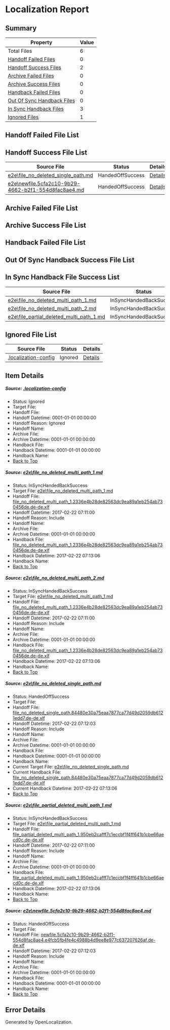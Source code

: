 # <a name='report-top'></a> Localization Report

## Summary
 Property | Value 
 -------- | ----- 
 Total Files | 6
[ Handoff Failed Files ](#handoff-failed-list)| 0
[ Handoff Success Files ](#handoff-success-list)| 2
[ Archive Failed Files ](#archive-failed-list)| 0
[ Archive Success Files ](#archive-success-list)| 0
[ Handback Failed Files ](#handback-failed-list)| 0
[ Out Of Sync Handback Files ](#outofsync-handback-success-list)| 0
[ In Sync Handback Files ](#insync-handback-success-list)| 3
[ Ignored Files ](#ignored-list)| 1

## <a name='handoff-failed-list'></a> Handoff Failed File List

## <a name='handoff-success-list'></a> Handoff Success File List
 Source File | Status | Details 
 ----------- | ------ | ------- 
 [e2e\file_no_deleted_single_path.md](https://github.com/OpenLocalizationTestOrg/ol-test4/blob/f1e7ddaaa1dac0409258e72a83b7283cae300157/e2e/file_no_deleted_single_path.md) | HandedOffSuccess | [Details](#4a4eba01d246e4a0eb584c19246d7caa865129b83)
 [e2e\newfile.5cfa2c10-9b29-4662-b2f1-554d8fac8ae4.md](https://github.com/OpenLocalizationTestOrg/ol-test4/blob/f1e7ddaaa1dac0409258e72a83b7283cae300157/e2e/newfile.5cfa2c10-9b29-4662-b2f1-554d8fac8ae4.md) | HandedOffSuccess | [Details](#a931b857714cd7032171984b93a9256d3ed1c7b45)

## <a name='archive-failed-list'></a> Archive Failed File List

## <a name='archive-success-list'></a> Archive Success File List

## <a name='handback-failed-list'></a> Handback Failed File List

## <a name='outofsync-handback-success-list'></a> Out Of Sync Handback Success File List

## <a name='insync-handback-success-list'></a> In Sync Handback File Success List
 Source File | Status | Details 
 ----------- | ------ | ------- 
 [e2e\file_no_deleted_multi_path_1.md](https://github.com/OpenLocalizationTestOrg/ol-test4/blob/868ff459ab5eafcddcab271ea672ff91c4bb11dd/e2e/file_no_deleted_multi_path_1.md) | InSyncHandedBackSuccess | [Details](#835130af2d9ee255d4d72fab64a9d447470dd2b71)
 [e2e\file_no_deleted_multi_path_2.md](https://github.com/OpenLocalizationTestOrg/ol-test4/blob/f1e7ddaaa1dac0409258e72a83b7283cae300157/e2e/file_no_deleted_multi_path_2.md) | InSyncHandedBackSuccess | [Details](#835130af2d9ee255d4d72fab64a9d447470dd2b72)
 [e2e\file_partial_deleted_multi_path_1.md](https://github.com/OpenLocalizationTestOrg/ol-test4/blob/868ff459ab5eafcddcab271ea672ff91c4bb11dd/e2e/file_partial_deleted_multi_path_1.md) | InSyncHandedBackSuccess | [Details](#6a8a08cd2fcf7f6eb1cd6a731854f648b387cff74)

## <a name='ignored-list'></a> Ignored File List
 Source File | Status | Details 
 ----------- | ------ | ------- 
 [.localization-config](https://github.com/OpenLocalizationTestOrg/ol-test4/blob/f1e7ddaaa1dac0409258e72a83b7283cae300157/.localization-config) | Ignored | [Details](#cb0632cf59c1387fc1742bfb9fa3c47f87e2e5c90)

## Item Details
##### <a name='cb0632cf59c1387fc1742bfb9fa3c47f87e2e5c90'></a> Source: [.localization-config](https://github.com/OpenLocalizationTestOrg/ol-test4/blob/f1e7ddaaa1dac0409258e72a83b7283cae300157/.localization-config)
* Status: Ignored
* Target File: 
* Handoff File: 
* Handoff Datetime: 0001-01-01 00:00:00
* Handoff Reason: Ignored
* Handoff Name: 
* Archive File: 
* Archive Datetime: 0001-01-01 00:00:00
* Handback File: 
* Handback Datetime: 0001-01-01 00:00:00
* Handback Name: 
* [Back to Top](#report-top)

##### <a name='835130af2d9ee255d4d72fab64a9d447470dd2b71'></a> Source: [e2e\file_no_deleted_multi_path_1.md](https://github.com/OpenLocalizationTestOrg/ol-test4/blob/868ff459ab5eafcddcab271ea672ff91c4bb11dd/e2e/file_no_deleted_multi_path_1.md)
* Status: InSyncHandedBackSuccess
* Target File: [e2e\file_no_deleted_multi_path_1.md](https://github.com/OpenLocalizationTestOrg/ol-test4-dede/blob/af76a614dc376618383a69c57417198a4f65dd0c/e2e/file_no_deleted_multi_path_1.md)
* Handoff File: [file_no_deleted_multi_path_1.2336e4b28de82563dc9ea89a1eb254ab730456de.de-de.xlf](https://github.com/OpenLocalizationTestOrg/ol-test4-handoff/blob/0ffc7c5b37e1ea05626fa8165bc78119d8dadb02/ol-handoff/OpenLocalizationTestOrg/ol-test4-dede/xinjiang/mt/file_no_deleted_multi_path_1.2336e4b28de82563dc9ea89a1eb254ab730456de.de-de.xlf)
* Handoff Datetime: 2017-02-22 07:11:00
* Handoff Reason: Include
* Handoff Name: 
* Archive File: 
* Archive Datetime: 0001-01-01 00:00:00
* Handback File: [file_no_deleted_multi_path_1.2336e4b28de82563dc9ea89a1eb254ab730456de.de-de.xlf](https://github.com/OpenLocalizationTestOrg/ol-test4-handback/blob/85fd46f0f436abecb7b4c5b4920d76518bf813df/ol-handback/OpenLocalizationTestOrg/ol-test4-dede/xinjiang/mt/file_no_deleted_multi_path_1.2336e4b28de82563dc9ea89a1eb254ab730456de.de-de.xlf)
* Handback Datetime: 2017-02-22 07:13:06
* Handback Name: 
* [Back to Top](#report-top)

##### <a name='835130af2d9ee255d4d72fab64a9d447470dd2b72'></a> Source: [e2e\file_no_deleted_multi_path_2.md](https://github.com/OpenLocalizationTestOrg/ol-test4/blob/f1e7ddaaa1dac0409258e72a83b7283cae300157/e2e/file_no_deleted_multi_path_2.md)
* Status: InSyncHandedBackSuccess
* Target File: [e2e\file_no_deleted_multi_path_1.md](https://github.com/OpenLocalizationTestOrg/ol-test4-dede/blob/af76a614dc376618383a69c57417198a4f65dd0c/e2e/file_no_deleted_multi_path_1.md)
* Handoff File: [file_no_deleted_multi_path_1.2336e4b28de82563dc9ea89a1eb254ab730456de.de-de.xlf](https://github.com/OpenLocalizationTestOrg/ol-test4-handoff/blob/0ffc7c5b37e1ea05626fa8165bc78119d8dadb02/ol-handoff/OpenLocalizationTestOrg/ol-test4-dede/xinjiang/mt/file_no_deleted_multi_path_1.2336e4b28de82563dc9ea89a1eb254ab730456de.de-de.xlf)
* Handoff Datetime: 2017-02-22 07:11:00
* Handoff Reason: Include
* Handoff Name: 
* Archive File: 
* Archive Datetime: 0001-01-01 00:00:00
* Handback File: [file_no_deleted_multi_path_1.2336e4b28de82563dc9ea89a1eb254ab730456de.de-de.xlf](https://github.com/OpenLocalizationTestOrg/ol-test4-handback/blob/85fd46f0f436abecb7b4c5b4920d76518bf813df/ol-handback/OpenLocalizationTestOrg/ol-test4-dede/xinjiang/mt/file_no_deleted_multi_path_1.2336e4b28de82563dc9ea89a1eb254ab730456de.de-de.xlf)
* Handback Datetime: 2017-02-22 07:13:06
* Handback Name: 
* [Back to Top](#report-top)

##### <a name='4a4eba01d246e4a0eb584c19246d7caa865129b83'></a> Source: [e2e\file_no_deleted_single_path.md](https://github.com/OpenLocalizationTestOrg/ol-test4/blob/f1e7ddaaa1dac0409258e72a83b7283cae300157/e2e/file_no_deleted_single_path.md)
* Status: HandedOffSuccess
* Target File: 
* Handoff File: [file_no_deleted_single_path.84480e30a75eaa7877ca77d49d2059db6121edd7.de-de.xlf](https://github.com/OpenLocalizationTestOrg/ol-test4-handoff/blob/dc2206c5e3f15efd04cd6fed1bd13f37f7e9a789/ol-handoff/OpenLocalizationTestOrg/ol-test4-dede/xinjiang/mt/file_no_deleted_single_path.84480e30a75eaa7877ca77d49d2059db6121edd7.de-de.xlf)
* Handoff Datetime: 2017-02-22 07:12:03
* Handoff Reason: Include
* Handoff Name: 
* Archive File: 
* Archive Datetime: 0001-01-01 00:00:00
* Handback File: 
* Handback Datetime: 0001-01-01 00:00:00
* Handback Name: 
* Current Target File: [e2e\file_no_deleted_single_path.md](https://github.com/OpenLocalizationTestOrg/ol-test4-dede/blob/af76a614dc376618383a69c57417198a4f65dd0c/e2e/file_no_deleted_single_path.md)
* Current Handback File: [file_no_deleted_single_path.84480e30a75eaa7877ca77d49d2059db6121edd7.de-de.xlf](https://github.com/OpenLocalizationTestOrg/ol-test4-handback/blob/85fd46f0f436abecb7b4c5b4920d76518bf813df/ol-handback/OpenLocalizationTestOrg/ol-test4-dede/xinjiang/mt/file_no_deleted_single_path.84480e30a75eaa7877ca77d49d2059db6121edd7.de-de.xlf)
* Current Handback Datetime: 2017-02-22 07:13:06
* [Back to Top](#report-top)

##### <a name='6a8a08cd2fcf7f6eb1cd6a731854f648b387cff74'></a> Source: [e2e\file_partial_deleted_multi_path_1.md](https://github.com/OpenLocalizationTestOrg/ol-test4/blob/868ff459ab5eafcddcab271ea672ff91c4bb11dd/e2e/file_partial_deleted_multi_path_1.md)
* Status: InSyncHandedBackSuccess
* Target File: [e2e\file_partial_deleted_multi_path_1.md](https://github.com/OpenLocalizationTestOrg/ol-test4-dede/blob/af76a614dc376618383a69c57417198a4f65dd0c/e2e/file_partial_deleted_multi_path_1.md)
* Handoff File: [file_partial_deleted_multi_path_1.950eb2cafff7c1eccbf1f4ff641b1cbe66aecd0c.de-de.xlf](https://github.com/OpenLocalizationTestOrg/ol-test4-handoff/blob/0ffc7c5b37e1ea05626fa8165bc78119d8dadb02/ol-handoff/OpenLocalizationTestOrg/ol-test4-dede/xinjiang/mt/file_partial_deleted_multi_path_1.950eb2cafff7c1eccbf1f4ff641b1cbe66aecd0c.de-de.xlf)
* Handoff Datetime: 2017-02-22 07:11:00
* Handoff Reason: Include
* Handoff Name: 
* Archive File: 
* Archive Datetime: 0001-01-01 00:00:00
* Handback File: [file_partial_deleted_multi_path_1.950eb2cafff7c1eccbf1f4ff641b1cbe66aecd0c.de-de.xlf](https://github.com/OpenLocalizationTestOrg/ol-test4-handback/blob/85fd46f0f436abecb7b4c5b4920d76518bf813df/ol-handback/OpenLocalizationTestOrg/ol-test4-dede/xinjiang/mt/file_partial_deleted_multi_path_1.950eb2cafff7c1eccbf1f4ff641b1cbe66aecd0c.de-de.xlf)
* Handback Datetime: 2017-02-22 07:13:06
* Handback Name: 
* [Back to Top](#report-top)

##### <a name='a931b857714cd7032171984b93a9256d3ed1c7b45'></a> Source: [e2e\newfile.5cfa2c10-9b29-4662-b2f1-554d8fac8ae4.md](https://github.com/OpenLocalizationTestOrg/ol-test4/blob/f1e7ddaaa1dac0409258e72a83b7283cae300157/e2e/newfile.5cfa2c10-9b29-4662-b2f1-554d8fac8ae4.md)
* Status: HandedOffSuccess
* Target File: 
* Handoff File: [newfile.5cfa2c10-9b29-4662-b2f1-554d8fac8ae4.e4fcb5fb4fe4c4988b4d9ee8e977c637207626af.de-de.xlf](https://github.com/OpenLocalizationTestOrg/ol-test4-handoff/blob/dc2206c5e3f15efd04cd6fed1bd13f37f7e9a789/ol-handoff/OpenLocalizationTestOrg/ol-test4-dede/xinjiang/mt/newfile.5cfa2c10-9b29-4662-b2f1-554d8fac8ae4.e4fcb5fb4fe4c4988b4d9ee8e977c637207626af.de-de.xlf)
* Handoff Datetime: 2017-02-22 07:12:03
* Handoff Reason: Include
* Handoff Name: 
* Archive File: 
* Archive Datetime: 0001-01-01 00:00:00
* Handback File: 
* Handback Datetime: 0001-01-01 00:00:00
* Handback Name: 
* [Back to Top](#report-top)


## Error Details

Generated by OpenLocalization.
